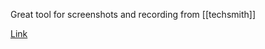 Great tool for screenshots and recording from [[techsmith]]

[Link](https://www.techsmith.com/screen-capture.html)